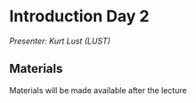 # Introduction Day 2

*Presenter: Kurt Lust (LUST)*


## Materials

Materials will be made available after the lecture

<!--
<video src="https://462000265.lumidata.eu/2day-20250602/recordings/I201-IntroductionDay2.mp4" controls="controls"></video>
-->
<!--
-   A video recording will follow.
-->

<!--
-   [Slides](https://462000265.lumidata.eu/2day-20250602/files/LUMI-2day-20250602-I201-IntroductionDay2.pdf)

Archived materials on LUMI:

-   Slides: `/appl/local/training/2day-20250602/files/LUMI-2day-20250602-I201-IntroductionDay2.pdf`

-   Recording: `/appl/local/training/2day-20250602/recordings/I201-IntroductionDay2.mp4`
-->

